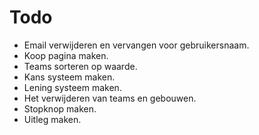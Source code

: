 # Todo
- Email verwijderen en vervangen voor gebruikersnaam.
- Koop pagina maken.
- Teams sorteren op waarde.
- Kans systeem maken.
- Lening systeem maken.
- Het verwijderen van teams en gebouwen.
- Stopknop maken.
- Uitleg maken.